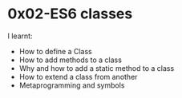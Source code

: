 # 0x02-ES6 classes

I learnt:
* How to define a Class
* How to add methods to a class
* Why and how to add a static method to a class
* How to extend a class from another
* Metaprogramming and symbols
